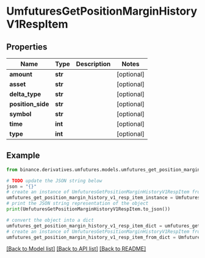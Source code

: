 # UmfuturesGetPositionMarginHistoryV1RespItem


## Properties

Name | Type | Description | Notes
------------ | ------------- | ------------- | -------------
**amount** | **str** |  | [optional] 
**asset** | **str** |  | [optional] 
**delta_type** | **str** |  | [optional] 
**position_side** | **str** |  | [optional] 
**symbol** | **str** |  | [optional] 
**time** | **int** |  | [optional] 
**type** | **int** |  | [optional] 

## Example

```python
from binance.derivatives.umfutures.models.umfutures_get_position_margin_history_v1_resp_item import UmfuturesGetPositionMarginHistoryV1RespItem

# TODO update the JSON string below
json = "{}"
# create an instance of UmfuturesGetPositionMarginHistoryV1RespItem from a JSON string
umfutures_get_position_margin_history_v1_resp_item_instance = UmfuturesGetPositionMarginHistoryV1RespItem.from_json(json)
# print the JSON string representation of the object
print(UmfuturesGetPositionMarginHistoryV1RespItem.to_json())

# convert the object into a dict
umfutures_get_position_margin_history_v1_resp_item_dict = umfutures_get_position_margin_history_v1_resp_item_instance.to_dict()
# create an instance of UmfuturesGetPositionMarginHistoryV1RespItem from a dict
umfutures_get_position_margin_history_v1_resp_item_from_dict = UmfuturesGetPositionMarginHistoryV1RespItem.from_dict(umfutures_get_position_margin_history_v1_resp_item_dict)
```
[[Back to Model list]](../README.md#documentation-for-models) [[Back to API list]](../README.md#documentation-for-api-endpoints) [[Back to README]](../README.md)


